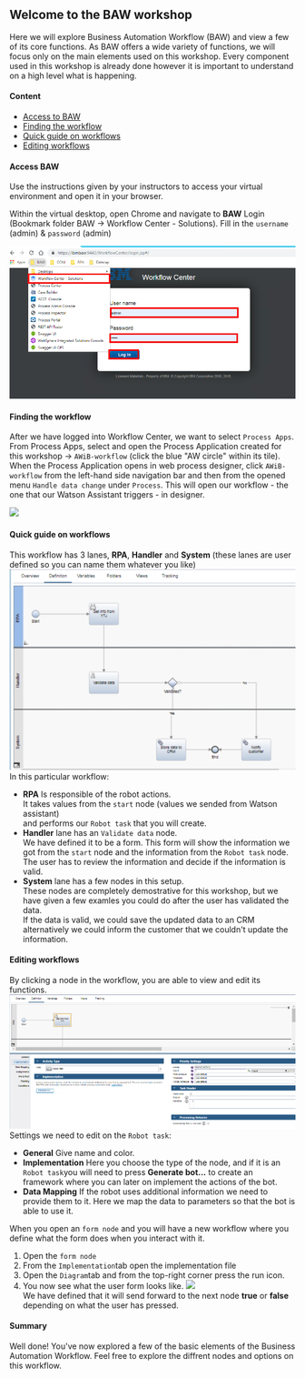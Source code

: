 ## Welcome to the BAW workshop
Here we will explore Business Automation Workflow (BAW) and view a few of its core functions. As BAW offers a wide variety of functions, we will focus only on the main elements used on this workshop. Every component used in this workshop is already done however it is important to understand on a high level what is happening. 

#### Content
- [Access to BAW](#access-baw)
- [Finding the workflow](#finding-the-workflow)
- [Quick guide on workflows](#quick-guide-on-workflows)
- [Editing workflows](#editing-workflows)  

#### Access BAW
Use the instructions given by your instructors to access your virtual environment and open it in your browser.

Within the virtual desktop, open Chrome and navigate to **BAW** Login (Bookmark folder BAW -> Workflow Center - Solutions). Fill in the ``username`` (admin) & ``password`` (admin) 

![](./images/BAW_Login.png)

#### Finding the workflow  

After we have logged into Workflow Center, we want to select ``Process Apps``. From Process Apps, select and open the Process Application created for this workshop -> ``AWiB-workflow`` (click the blue "AW circle" within its tile). When the Process Application opens in web process designer, click ``AWiB-workflow`` from the left-hand side navigation bar and then from the opened menu ``Handle data change`` under ``Process``. This will open our workflow - the one that our Watson Assistant triggers - in designer.

![](./images/BAW_Workflow.gif)

#### Quick guide on workflows
This workflow has 3 lanes, **RPA**, **Handler** and **System** (these lanes are user defined so you can name them whatever you like)  
![](./images/BAW_Design.png)  
In this particular workflow:  
- **RPA** Is responsible of the robot actions.  
It takes values from the ``start`` node (values we sended from Watson assistant)  
and performs our ``Robot task`` that you will create.  
- **Handler** lane has an ``Validate data`` node.  
We have defined it to be a form. This form will show the information we got from the ``start`` node and the information from the ``Robot task`` node.  
The user has to review the information and decide if the information is valid.
- **System** lane has a few nodes in this setup.  
These nodes are completely demostrative for this workshop, but we have given a few examles you could do after the user has validated the data.  
If the data is valid, we could save the updated data to an CRM alternatively we could inform the customer that we couldn't update the information.   
#### Editing workflows
By clicking a node in the workflow, you are able to view and edit its functions.  
![](./images/Robot_Info.png)   
Settings we need to edit on the ``Robot task``:  
- **General** Give name and color. 
- **Implementation** Here you choose the type of the node, and if it is an ``Robot task``you will need to press **Generate bot...** to create an framework where you can later on implement the actions of the bot.  
- **Data Mapping** If the robot uses additional information we need to provide them to it. Here we map the data to parameters so that the bot is able to use it.

When you open an ``form node`` and you will have a new workflow where you define what the form does when you interact with it.
1. Open the ``form node``
2. From the ``Implementation``tab open the implementation file
3. Open the ``Diagram``tab and from the top-right corner press the run icon.
4. You now see what the user form looks like.
![](./images/Form_Workflow.gif)  
We have defined that it will send forward to the next node __true__ or __false__ depending on what the user has pressed.  

#### Summary
Well done! You've now explored a few of the basic elements of the Business Automation Workflow. Feel free to explore the diffrent nodes and options on this workflow.
